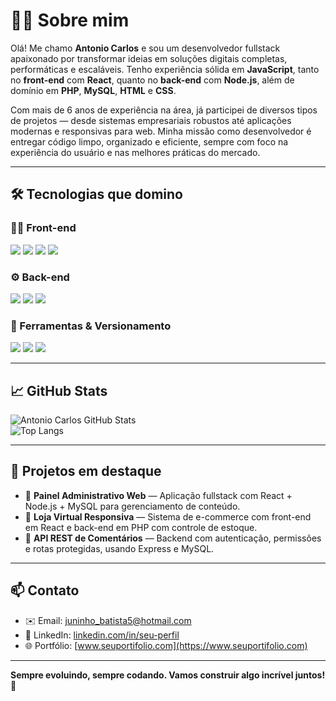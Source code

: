 # 👨‍💻 Sobre mim

Olá! Me chamo **Antonio Carlos** e sou um desenvolvedor fullstack apaixonado por transformar ideias em soluções digitais completas, performáticas e escaláveis. Tenho experiência sólida em **JavaScript**, tanto no **front-end** com **React**, quanto no **back-end** com **Node.js**, além de domínio em **PHP**, **MySQL**, **HTML** e **CSS**.

Com mais de 6 anos de experiência na área, já participei de diversos tipos de projetos — desde sistemas empresariais robustos até aplicações modernas e responsivas para web. Minha missão como desenvolvedor é entregar código limpo, organizado e eficiente, sempre com foco na experiência do usuário e nas melhores práticas do mercado.

---

## 🛠️ Tecnologias que domino

### 👨‍💻 Front-end  
<p>
  <img src="https://img.shields.io/badge/-React-61DAFB?style=for-the-badge&logo=react&logoColor=000000" />
  <img src="https://img.shields.io/badge/-JavaScript-F7DF1E?style=for-the-badge&logo=javascript&logoColor=000" />
  <img src="https://img.shields.io/badge/-HTML5-E34F26?style=for-the-badge&logo=html5&logoColor=fff" />
  <img src="https://img.shields.io/badge/-CSS3-1572B6?style=for-the-badge&logo=css3&logoColor=fff" />
</p>

### ⚙️ Back-end  
<p>
  <img src="https://img.shields.io/badge/-Node.js-339933?style=for-the-badge&logo=node.js&logoColor=fff" />
  <img src="https://img.shields.io/badge/-PHP-777BB4?style=for-the-badge&logo=php&logoColor=fff" />
  <img src="https://img.shields.io/badge/-MySQL-4479A1?style=for-the-badge&logo=mysql&logoColor=fff" />
</p>

### 🧰 Ferramentas & Versionamento  
<p>
  <img src="https://img.shields.io/badge/-Git-F05032?style=for-the-badge&logo=git&logoColor=fff" />
  <img src="https://img.shields.io/badge/-GitHub-181717?style=for-the-badge&logo=github&logoColor=fff" />
  <img src="https://img.shields.io/badge/-Docker-2496ED?style=for-the-badge&logo=docker&logoColor=fff" />
</p>

---

## 📈 GitHub Stats

![Antonio Carlos GitHub Stats](https://github-readme-stats.vercel.app/api?username=AntonioCarlos321&show_icons=true&theme=react&hide=prs,issues)  
![Top Langs](https://github-readme-stats.vercel.app/api/top-langs/?username=AntonioCarlos321&layout=compact&theme=react)

---

## 🚀 Projetos em destaque

- 📱 **Painel Administrativo Web** — Aplicação fullstack com React + Node.js + MySQL para gerenciamento de conteúdo.  
- 🛒 **Loja Virtual Responsiva** — Sistema de e-commerce com front-end em React e back-end em PHP com controle de estoque.  
- 💬 **API REST de Comentários** — Backend com autenticação, permissões e rotas protegidas, usando Express e MySQL.  

---

## 📫 Contato

- ✉️ Email: [juninho_batista5@hotmail.com](mailto:juninho_batista5@hotmail.com)  
- 💼 LinkedIn: [linkedin.com/in/seu-perfil](https://linkedin.com/in/seu-perfil) <!-- Substituir quando quiser -->  
- 🌐 Portfólio: [www.seuportifolio.com](https://www.seuportifolio.com) <!-- Substituir quando quiser -->

---

**Sempre evoluindo, sempre codando. Vamos construir algo incrível juntos! 🚀**
